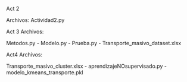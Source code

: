 Act 2

Archivos:
Actividad2.py


Act 3 
Archivos:

Metodos.py - 
Modelo.py - 
Prueba.py - 
Transporte_masivo_dataset.xlsx

Act4
Archivos:

Transporte_masivo_cluster.xlsx - 
aprendizajeNOsupervisado.py - 
modelo_kmeans_transporte.pkl
